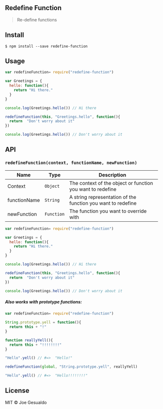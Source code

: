 ## Redefine Function 
> Re-define functions

## Install
```
$ npm install --save redefine-function 
```

## Usage
```javascript
var redefineFunction= require("redefine-function")

var Greetings = {
  hello: function(){
    return "Hi there."
  }
}

console.log(Greetings.hello()) // Hi there

redefineFunction(this, "Greetings.hello", function(){
  return  "Don't worry about it"
})

console.log(Greetings.hello()) // Don't worry about it
```

## API

### `redefineFunction(context, functionName, newFunction)`

| Name | Type | Description |
|------|------|-------------|
| Context | `Object` | The context of the object or function you want to redefine
| functionName | `String` | A string representation of the function you want to redefine 
| newFunction | `Function` | The function you want to override with 

```javascript
var redefineFunction= require("redefine-function")

var Greetings = {
  hello: function(){
    return "Hi there."
  }
}

console.log(Greetings.hello()) // Hi there

redefineFunction(this, "Greetings.hello", function(){
  return  "Don't worry about it"
})

console.log(Greetings.hello()) // Don't worry about it
```

##### Also works with prototype functions:
```javascript
var redefineFunction= require("redefine-function")

String.prototype.yell = function(){
  return this + "!"
}

function reallyYell(){
  return this + "!!!!!!!!"
}

"Hello".yell() // #=>  "Hello!"

redefineFunction(global, "String.prototype.yell", reallyYell)

"Hello".yell() // #=>  "Hello!!!!!!!!"
```

## License
MIT © Joe Gesualdo
